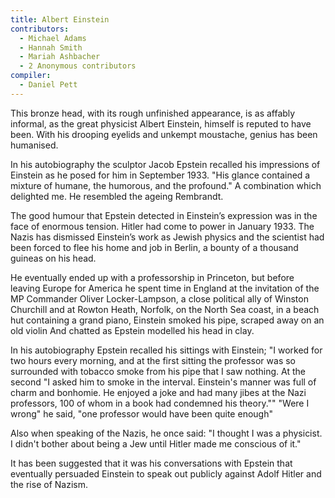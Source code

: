 ```yaml
---
title: Albert Einstein
contributors:
  - Michael Adams
  - Hannah Smith
  - Mariah Ashbacher
  - 2 Anonymous contributors
compiler:
  - Daniel Pett
---
```


This bronze head, with its rough unfinished appearance, is as affably informal, as the great physicist Albert Einstein, himself is reputed to have been. With his drooping eyelids and unkempt moustache, genius has been humanised.

In his autobiography the sculptor Jacob Epstein recalled his impressions of Einstein as he posed for him in September 1933. "His glance contained a mixture of humane, the humorous, and the profound." A combination which delighted me. He resembled the ageing Rembrandt.

The good humour that Epstein detected in Einstein’s expression was in the face of enormous tension. Hitler had come to power in January 1933. The Nazis has dismissed Einstein’s work as Jewish physics and the scientist had been forced to flee his home and job in Berlin, a bounty of a thousand guineas on his head.

He eventually ended up with a professorship in Princeton, but before leaving Europe for America he spent time in England at the invitation of the MP Commander Oliver Locker-Lampson, a close political ally of Winston Churchill and at Rowton Heath, Norfolk, on the North Sea coast, in a beach hut containing a grand piano, Einstein smoked his pipe, scraped away on an old violin And chatted as Epstein modelled his head in clay.

In his autobiography Epstein recalled his sittings with Einstein; "I worked for two hours every morning, and at the first sitting the professor was so surrounded with tobacco smoke from his pipe that I saw nothing. At the second "I asked him to smoke in the interval. Einstein's manner was full of charm and bonhomie.  He enjoyed a joke and had many jibes at the Nazi professors, 100 of whom in a book had condemned his theory."" "Were I wrong" he said, "one professor would have been quite enough"

Also when speaking of the Nazis, he once said: "I thought I was a physicist. I didn't bother about being a Jew until Hitler made me conscious of it."

It has been suggested that it was his conversations with Epstein that eventually persuaded Einstein to speak out publicly against Adolf Hitler and the rise of Nazism.
